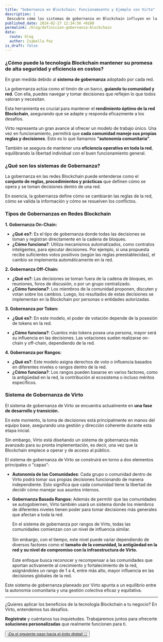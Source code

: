 ```yaml
---
title: "Gobernanza en Blockchain: Funcionamiento y Ejemplo con Virto"
description: |
 Descubre cómo los sistemas de gobernanza en Blockchain influyen en la seguridad y rendimiento de la red. Conoce cómo Virto innova en este campo ¡Sigue Leyendo!
published_date: 2024-02-27 12:34:56 +0100
permalink: /blog/definicion-gobernanza-blockchain
data:
  route: blog
  author: Isabella Paz
is_draft: false
---
```


### **¿Cómo puede la tecnología Blockchain mantener su promesa de alta seguridad y eficiencia en costos?**
 En gran medida debido al **sistema de gobernanza** adoptado por cada red.

La gobernanza actúa como el timón de un barco, **guiando tu comunidad y red**. Con ella, puedes navegar y tomar decisiones que reflejen lo que todos valoran y necesitan.

Esta herramienta es crucial para mantener el **rendimiento óptimo de la red Blockchain**, asegurando que se adapte y responda eficazmente a los desafíos.

Virto representa un gran avance al ofrecer un modelo de trabajo único. Una vez en funcionamiento, permitirá que **cada comunidad maneje sus propias reglas y decisiones**. Esto es lo que llamamos **“autonomía comunitaria”**.

También se asegura de mantener una **eficiencia operativa en toda la red**, equilibrando la libertad individual con el buen funcionamiento general.

### **¿Qué son los sistemas de Gobernanza?**

La gobernanza en las redes Blockchain puede entenderse como el **conjunto de reglas, procedimientos y prácticas** que definen cómo se opera y se toman decisiones dentro de una red.

En esencia, la gobernanza define cómo se cambiarán las reglas de la red, cómo se valida la información y cómo se resuelven los conflictos.

### **Tipos de Gobernanzas en Redes Blockchain**

**1. Gobernanza On-Chain:**

 - **¿Qué es?**: Es el tipo de gobernanza donde todas las decisiones se toman y registran directamente en la cadena de bloques.
 - **¿Cómo funciona?**: Utiliza mecanismos automatizados, como contratos inteligentes, para ejecutar decisiones. Por ejemplo, si una propuesta recibe suficientes votos positivos (según las reglas preestablecidas), el cambio se implementa automáticamente en la red.

**2. Gobernanza Off-Chain:**

 - **¿Qué es?**: Las decisiones se toman fuera de la cadena de bloques, en reuniones, foros de discusión, o por un grupo centralizado.
 - **¿Cómo funciona?**: Los miembros de la comunidad proponen, discuten y votan sobre los cambios. Luego, los resultados de estas decisiones se implementan en la Blockchain por personas o entidades autorizadas.

**3. Gobernanza por Token:**

 - **¿Qué es?**: En este modelo, el poder de votación depende de la posesión de tokens en la red.

 - **¿Cómo funciona?**: Cuantos más tokens posea una persona, mayor será su influencia en las decisiones. Las votaciones suelen realizarse on-chain y off-chain, dependiendo de la red.

**4. Gobernanza por Rangos:**

 - **¿Qué es?**: Este modelo asigna derechos de voto o influencia basados en diferentes niveles o rangos dentro de la red.
 - **¿Cómo funciona?**: Los rangos pueden basarse en varios factores, como la antigüedad en la red, la contribución al ecosistema o incluso méritos específicos.

### **Sistema de Gobernanza de Virto**

El sistema de gobernanza de Virto se encuentra actualmente en **una fase de desarrollo y transición.**

En este momento, la toma de decisiones está principalmente en manos del equipo base, asegurando una gestión y dirección coherente durante esta etapa inicial. 

Sin embargo, Virto está diseñando un sistema de gobernanza más avanzado para su pronta implementación, es decir, una vez que la Blockchain empiece a operar y de acceso al público.

El sistema de gobernanza de Virto se construirá en torno a dos elementos principales o "capas":

- **Autonomía de las Comunidades**: Cada grupo o comunidad dentro de Virto podrá tomar sus propias decisiones funcionando de manera independiente. Esto significa que cada comunidad tiene la libertad de decidir cómo manejar sus asuntos internos.

- **Gobernanza Basada Rangos:** Además de permitir que las comunidades se autogobiernen, Virto también usará un sistema donde los miembros de diferentes niveles tienen poder para tomar decisiones más generales que afectan a toda la red.

    En el sistema de gobernanza por rangos de Virto, todas las comunidades comienzan con un nivel de influencia similar.
    <br></br>
    Sin embargo, con el tiempo, este nivel puede variar dependiendo de diversos factores como el **tamaño de la comunidad, la antigüedad en la red y su nivel de compromiso con la infraestructura de Virto.**
    <br></br>
    Este enfoque busca reconocer y recompensar a las comunidades que aportan activamente al crecimiento y fortalecimiento de la red, asignándoles un rango de 1 a 4, entre más alto, mayor influencia en las decisiones globales de la red.

Este sistema de gobernanza planeado por Virto apunta a un equilibrio entre la autonomía comunitaria y una gestión colectiva eficaz y equitativa.


***

¿Quieres aplicar los beneficios de la tecnología Blockchain a tu negocio? En Virto, entendemos tus desafíos.

**Regístrate** y cuéntanos tus inquietudes. Trabajaremos juntos para ofrecerte **soluciones personalizadas** que realmente funcionen para ti.


<button>
	<a href="https://forms.gle/hSjzyETwuGMadsaU8" >
	¡Da el siguiente paso hacia el éxito digital! 🚀
	</a>
</button>

